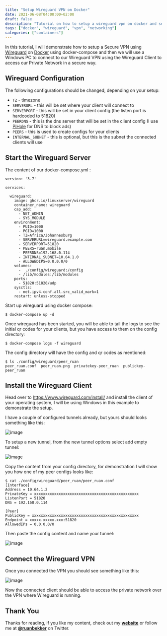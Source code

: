 ```yaml
---
title: "Setup Wireguard VPN on Docker"
date: 2021-06-08T04:00:00+02:00
draft: false
description: "Tutorial on how to setup a wireguard vpn on docker and setup your wireguard vpn clients to access your private network in a secure way."
tags: ["docker", "wireguard", "vpn", "networking"]
categories: ["containers"]
---
```


In this tutorial, I will demonstrate how to setup a Secure VPN using [Wireguard](https://www.wireguard.com/) on [Docker](https://www.docker.com/) using docker-compose and then we will use a Windows PC to connect to our Wireguard VPN using the Wireguard Client to access our Private Network in a secure way.

## Wireguard Configuration

The following configurations should be changed, depending on your setup:
- `TZ` - timezone
- `SERVERURL` - this will be set where your client will connect to
- `SERVERPORT` - this will be set in your client config (the listen port is hardcoded to 51820)
- `PEERDNS` - this is the dns server that will be set in the client config (I use [PiHole](https://pi-hole.net/) for DNS to block ads)
- `PEERS` - this is used to create configs for your clients
- `INTERNAL_SUBNET` - this is optional, but this is the subnet the connected clients will use

## Start the Wireguard Server

The content of our docker-compose.yml :

```
version: '3.7'

services:

  wireguard:
    image: ghcr.io/linuxserver/wireguard
    container_name: wireguard
    cap_add:
      - NET_ADMIN
      - SYS_MODULE
    environment:
      - PUID=1000
      - PGID=1000
      - TZ=Africa/Johannesburg
      - SERVERURL=wireguard.example.com
      - SERVERPORT=51820
      - PEERS=ruan,mobile
      - PEERDNS=192.168.0.114 
      - INTERNAL_SUBNET=10.64.1.0
      - ALLOWEDIPS=0.0.0.0/0
    volumes:
      -  ./config/wireguard:/config
      - /lib/modules:/lib/modules
    ports:
      - 51820:51820/udp
    sysctls:
      - net.ipv4.conf.all.src_valid_mark=1
    restart: unless-stopped
```

Start up wireguard using docker compose:

```
$ docker-compose up -d
```

Once wireguard has been started, you will be able to tail the logs to see the initial qr codes for your clients, but you have access to them on the config directory:

```
$ docker-compose logs -f wireguard
```

The config directory will have the config and qr codes as mentioned:

```
$ ls ./config/wireguard/peer_ruan
peer_ruan.conf  peer_ruan.png  privatekey-peer_ruan  publickey-peer_ruan
```

## Install the Wireguard Client

Head over to https://www.wireguard.com/install/ and install the client of your operating system, I will be using Windows in this example to demonstrate the setup.

I have a couple of configured tunnels already, but yours should looks something like this:

![image](https://user-images.githubusercontent.com/567298/121121580-20d0de00-c820-11eb-8728-86e14c29b4b0.png)

To setup a new tunnel, from the new tunnel options select add empty tunnel:

![image](https://user-images.githubusercontent.com/567298/121121680-54ac0380-c820-11eb-93db-b4b819d974ba.png)

Copy the content from your config directory, for demonstration I will show you how one of my peer configs looks like:

```
$ cat ./config/wireguard/peer_ruan/peer_ruan.conf
[Interface]
Address = 10.64.1.2
PrivateKey = xxxxxxxxxxxxxxxxxxxxxxxxxxxxxxxxxxxxxxxxxxxxxxx
ListenPort = 51820
DNS = 192.168.0.114

[Peer]
PublicKey = xxxxxxxxxxxxxxxxxxxxxxxxxxxxxxxxxxxxxxxxxxxxxxxx
Endpoint = xxxxx.xxxxx.xxx:51820
AllowedIPs = 0.0.0.0/0
```

Then paste the config content and name your tunnel:

![image](https://user-images.githubusercontent.com/567298/121121985-ea479300-c820-11eb-9d72-5f82c5d8f1d9.png)

## Connect the Wireguard VPN

Once you connected the VPN you should see something like this:

![image](https://user-images.githubusercontent.com/567298/121122635-1a436600-c822-11eb-9142-d13ec1d4d132.png)

Now the connected client should be able to access the private network over the VPN where Wireguard is running.

## Thank You

Thanks for reading, if you like my content, check out my **[website](https://ruan.dev)** or follow me at **[@ruanbekker](https://twitter.com/ruanbekker)** on Twitter.
